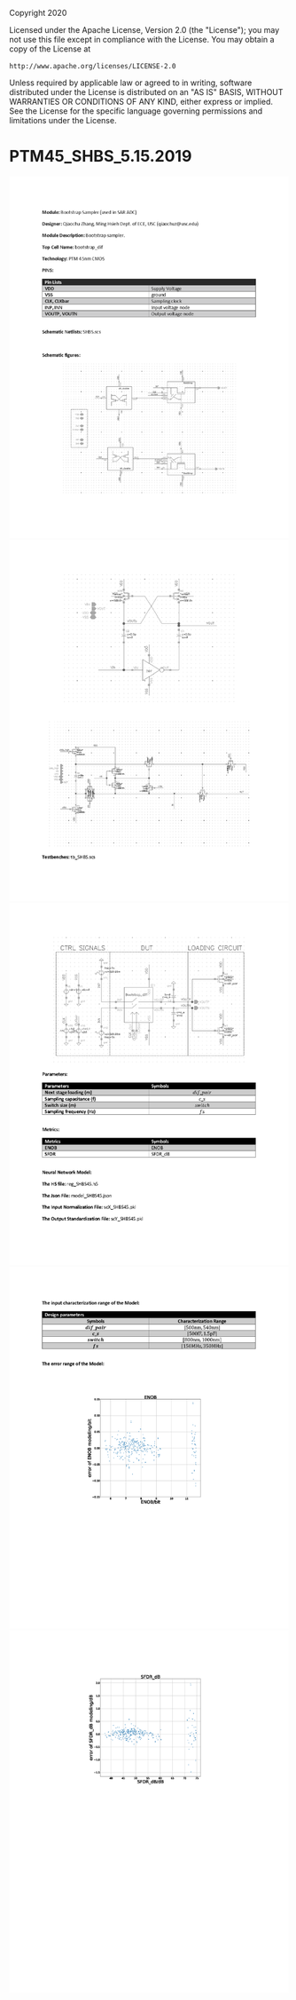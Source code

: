 Copyright 2020

Licensed under the Apache License, Version 2.0 (the "License");
you may not use this file except in compliance with the License.
You may obtain a copy of the License at

    http://www.apache.org/licenses/LICENSE-2.0

Unless required by applicable law or agreed to in writing, software
distributed under the License is distributed on an "AS IS" BASIS,
WITHOUT WARRANTIES OR CONDITIONS OF ANY KIND, either express or implied.
See the License for the specific language governing permissions and
limitations under the License.

# PTM45_SHBS_5.15.2019

<img src="Document/images/SHBS_Page_1.png">
<img src="Document/images/SHBS_Page_2.png">
<img src="Document/images/SHBS_Page_3.png">
<img src="Document/images/SHBS_Page_4.png">
<img src="Document/images/SHBS_Page_5.png">
